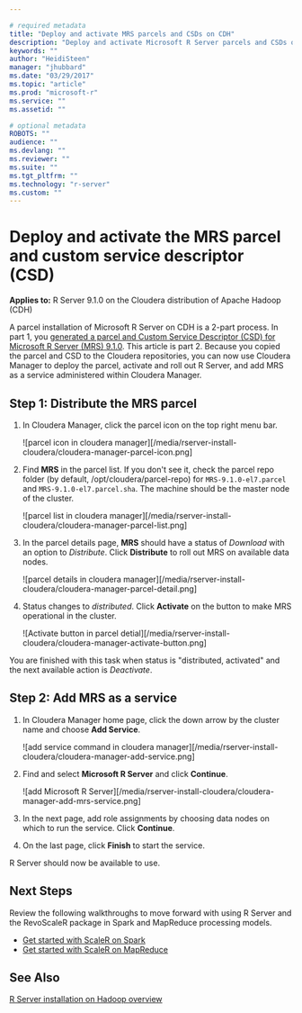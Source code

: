 ```yaml
---

# required metadata
title: "Deploy and activate MRS parcels and CSDs on CDH"
description: "Deploy and activate Microsoft R Server parcels and CSDs on the Cloudera distribution of Apache Hadoop (CDH)."
keywords: ""
author: "HeidiSteen"
manager: "jhubbard"
ms.date: "03/29/2017"
ms.topic: "article"
ms.prod: "microsoft-r"
ms.service: ""
ms.assetid: ""

# optional metadata
ROBOTS: ""
audience: ""
ms.devlang: ""
ms.reviewer: ""
ms.suite: ""
ms.tgt_pltfrm: ""
ms.technology: "r-server"
ms.custom: ""
---
```


# Deploy and activate the MRS parcel and custom service descriptor (CSD)

**Applies to:** R Server 9.1.0 on the Cloudera distribution of Apache Hadoop (CDH)

A parcel installation of Microsoft R Server on CDH is a 2-part process. In part 1, you [generated a parcel and Custom Service Descriptor (CSD) for Microsoft R Server (MRS) 9.1.0](rserver-install-cloudera-generate-parcel.md). This article is part 2. Because you copied the parcel and CSD to the Cloudera repositories, you can now use Cloudera Manager to deploy the parcel, activate and roll out R Server, and add MRS as a service administered within Cloudera Manager.

## Step 1: Distribute the MRS parcel

1. In Cloudera Manager, click the parcel icon on the top right menu bar.

   ![parcel icon in cloudera manager][/media/rserver-install-cloudera/cloudera-manager-parcel-icon.png]

2. Find **MRS** in the parcel list. If you don't see it, check the parcel repo folder (by default, /opt/cloudera/parcel-repo) for `MRS-9.1.0-el7.parcel` and `MRS-9.1.0-el7.parcel.sha`. The machine should be the master node of the cluster. 

   ![parcel list in cloudera manager][/media/rserver-install-cloudera/cloudera-manager-parcel-list.png]

3. In the parcel details page, **MRS** should have a status of *Download* with an option to *Distribute*. Click **Distribute** to roll out MRS on available data nodes.

   ![parcel details in cloudera manager][/media/rserver-install-cloudera/cloudera-manager-parcel-detail.png]

4. Status changes to *distributed*. Click **Activate** on the button to make MRS operational in the cluster.

   ![Activate button in parcel detial][/media/rserver-install-cloudera/cloudera-manager-activate-button.png]

You are finished with this task when status is "distributed, activated" and the next available action is *Deactivate*.

## Step 2: Add MRS as a service

1. In Cloudera Manager home page, click the down arrow by the cluster name and choose **Add Service**.

   ![add service command in cloudera manager][/media/rserver-install-cloudera/cloudera-manager-add-service.png]

2. Find and select **Microsoft R Server** and click **Continue**.

   ![add Microsoft R Server][/media/rserver-install-cloudera/cloudera-manager-add-mrs-service.png]

3. In the next page, add role assignments by choosing data nodes on which to run the service. Click **Continue**.

4. On the last page, click **Finish** to start the service.

R Server should now be available to use.

## Next Steps

Review the following walkthroughs to move forward with using R Server and the RevoScaleR package in Spark and MapReduce processing models.

+ [Get started with ScaleR on Spark](scaler-spark-getting-started.md)
+ [Get started with ScaleR on MapReduce](scaler-hadoop-getting-started.md)

## See Also

[R Server installation on Hadoop overview](rserver-install-hadoop.md)
